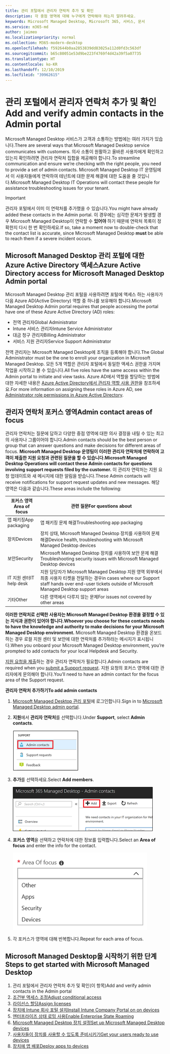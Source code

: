 ```yaml
---
title: 관리 포털에서 관리자 연락처 추가 및 확인
description: 각 중점 영역에 대해 누구에게 연락해야 하는지 알려주세요.
keywords: Microsoft Managed Desktop, Microsoft 365, 서비스, 문서
ms.service: m365-md
author: jaimeo
ms.localizationpriority: normal
ms.collection: M365-modern-desktop
ms.openlocfilehash: f592644b0aa2853839dd83025a112d0fd3c563df
ms.sourcegitcommit: b65c80051e53d9be223f4769f4d42a39f5a07735
ms.translationtype: HT
ms.contentlocale: ko-KR
ms.lasthandoff: 12/10/2019
ms.locfileid: "39962615"
---
```

# <a name="add-and-verify-admin-contacts-in-the-admin-portal"></a><span data-ttu-id="1d807-104">관리 포털에서 관리자 연락처 추가 및 확인</span><span class="sxs-lookup"><span data-stu-id="1d807-104">Add and verify admin contacts in the Admin portal</span></span>

<span data-ttu-id="1d807-105">Microsoft Managed Desktop 서비스가 고객과 소통하는 방법에는 여러 가지가 있습니다.</span><span class="sxs-lookup"><span data-stu-id="1d807-105">There are several ways that Microsoft Managed Desktop service communicates with customers.</span></span> <span data-ttu-id="1d807-106">의사 소통이 원활하고 올바른 사용자에게 확인하고 있는지 확인하려면 관리자 연락처 집합을 제공해야 합니다.</span><span class="sxs-lookup"><span data-stu-id="1d807-106">To streamline communication and ensure we’re checking with the right people, you need to provide a set of admin contacts.</span></span> <span data-ttu-id="1d807-107">Microsoft Managed Desktop IT 운영팀에서 이 사용자들에게 연락하여 테넌트에 대한 문제 해결에 대한 도움을 줄 것입니다.</span><span class="sxs-lookup"><span data-stu-id="1d807-107">Microsoft Managed Desktop IT Operations will contact these people for assistance troubleshooting issues for your tenant.</span></span>

> [!IMPORTANT]
> <span data-ttu-id="1d807-108">관리자 포털에서 이미 이 연락처를 추가했을 수 있습니다.</span><span class="sxs-lookup"><span data-stu-id="1d807-108">You might have already added these contacts in the Admin portal.</span></span> <span data-ttu-id="1d807-109">이 경우에는 심각한 문제가 발생할 경우 Microsoft Managed Desktop이 연락할 수 **있어야** 하기 때문에 연락처 목록이 정확한지 다시 한 번 확인하세요.</span><span class="sxs-lookup"><span data-stu-id="1d807-109">If so, take a moment now to double-check that the contact list is accurate, since Microsoft Managed Desktop **must** be able to reach them if a severe incident occurs.</span></span>

## <a name="azure-active-directory-access-for-microsoft-managed-desktop-admin-portal"></a><span data-ttu-id="1d807-110">Microsoft Managed Desktop 관리 포털에 대한 Azure Active Directory 액세스</span><span class="sxs-lookup"><span data-stu-id="1d807-110">Azure Active Directory access for Microsoft Managed Desktop Admin portal</span></span>

<span data-ttu-id="1d807-111">Microsoft Managed Desktop 관리 포털을 사용하려면 포털에 액세스 하는 사용자가 다음 Azure AD(Active Directory) 역할 중 하나를 보유해야 합니다.</span><span class="sxs-lookup"><span data-stu-id="1d807-111">Microsoft Managed Desktop Admin portal requires that people accessing the portal have one of these Azure Active Directory (AD) roles:</span></span>
- <span data-ttu-id="1d807-112">전역 관리자</span><span class="sxs-lookup"><span data-stu-id="1d807-112">Global Administrator</span></span>
- <span data-ttu-id="1d807-113">Intune 서비스 관리자</span><span class="sxs-lookup"><span data-stu-id="1d807-113">Intune Service Administrator</span></span>
- <span data-ttu-id="1d807-114">대금 청구 관리자</span><span class="sxs-lookup"><span data-stu-id="1d807-114">Billing Administrator</span></span>
- <span data-ttu-id="1d807-115">서비스 지원 관리자</span><span class="sxs-lookup"><span data-stu-id="1d807-115">Service Support Administrator</span></span>

<span data-ttu-id="1d807-116">전역 관리자는 Microsoft Managed Desktop에 조직을 등록해야 합니다.</span><span class="sxs-lookup"><span data-stu-id="1d807-116">The Global Administrator must be the one to enroll your organization in Microsoft Managed Desktop.</span></span> <span data-ttu-id="1d807-117">모든 5개 역할은 관리자 포털에서 동일한 액세스 권한을 가지며 작업을 시작하고 볼 수 있습니다.</span><span class="sxs-lookup"><span data-stu-id="1d807-117">All five roles have the same access within the Admin portal to initiate and view tasks.</span></span> <span data-ttu-id="1d807-118">Azure AD에서 역할을 할당하는 방법에 대한 자세한 내용은 [Azure Active Directory에서 관리자 역할 사용 권한](https://docs.microsoft.com/azure/active-directory/users-groups-roles/directory-assign-admin-roles)을 참조하세요.</span><span class="sxs-lookup"><span data-stu-id="1d807-118">For more information on assigning these roles in Azure AD, see [Administrator role permissions in Azure Active Directory](https://docs.microsoft.com/azure/active-directory/users-groups-roles/directory-assign-admin-roles).</span></span> 

## <a name="admin-contact-areas-of-focus"></a><span data-ttu-id="1d807-119">관리자 연락처 포커스 영역</span><span class="sxs-lookup"><span data-stu-id="1d807-119">Admin contact areas of focus</span></span>

<span data-ttu-id="1d807-120">관리자 연락처는 질문에 답하고 다양한 중점 영역에 대한 의사 결정을 내릴 수 있는 최고의 사용자나 그룹이어야 합니다.</span><span class="sxs-lookup"><span data-stu-id="1d807-120">Admin contacts should be the best person or group that can answer questions and make decisions for different areas of focus.</span></span> <span data-ttu-id="1d807-121">**Microsoft Managed Desktop 운영팀이 이러한 관리자 연락처에 연락하여 고객이 제출한 지원 요청과 관련된 질문을 할 수 있습니다.**</span><span class="sxs-lookup"><span data-stu-id="1d807-121">**Microsoft Managed Desktop Operations will contact these Admin contacts for questions involving support requests filed by the customer.**</span></span> <span data-ttu-id="1d807-122">이 관리자 연락처는 지원 요청 업데이트와 새 메시지에 대한 알림을 받습니다.</span><span class="sxs-lookup"><span data-stu-id="1d807-122">These Admin contacts will receive notifications for support request updates and new messages.</span></span> <span data-ttu-id="1d807-123">해당 영역은 다음과 같습니다.</span><span class="sxs-lookup"><span data-stu-id="1d807-123">These areas include the following:</span></span>

<span data-ttu-id="1d807-124">포커스 영역</span><span class="sxs-lookup"><span data-stu-id="1d807-124">Area of focus</span></span> | <span data-ttu-id="1d807-125">관련 질문</span><span class="sxs-lookup"><span data-stu-id="1d807-125">For questions about</span></span>
--- | ---
<span data-ttu-id="1d807-126">앱 패키징</span><span class="sxs-lookup"><span data-stu-id="1d807-126">App packaging</span></span> | <span data-ttu-id="1d807-127">앱 패키징 문제 해결</span><span class="sxs-lookup"><span data-stu-id="1d807-127">Troubleshooting app packaging</span></span>
<span data-ttu-id="1d807-128">장치</span><span class="sxs-lookup"><span data-stu-id="1d807-128">Devices</span></span> | <span data-ttu-id="1d807-129">장치 상태, Microsoft Managed Desktop 장치를 사용하여 문제 해결</span><span class="sxs-lookup"><span data-stu-id="1d807-129">Device health, troubleshooting with Microsoft Managed Desktop devices</span></span>
<span data-ttu-id="1d807-130">보안</span><span class="sxs-lookup"><span data-stu-id="1d807-130">Security</span></span> | <span data-ttu-id="1d807-131">Microsoft Managed Desktop 장치를 사용하여 보안 문제 해결</span><span class="sxs-lookup"><span data-stu-id="1d807-131">Troubleshooting security issues with Microsoft Managed Desktop devices</span></span>
<span data-ttu-id="1d807-132">IT 지원 센터</span><span class="sxs-lookup"><span data-stu-id="1d807-132">IT help desk</span></span> | <span data-ttu-id="1d807-133">지원 담당자가 Microsoft Managed Desktop 지원 영역 외부에서 최종 사용자 티켓을 전달하는 경우</span><span class="sxs-lookup"><span data-stu-id="1d807-133">in cases where our Support staff hands over end-user tickets outside of Microsoft Managed Desktop support areas</span></span> 
<span data-ttu-id="1d807-134">기타</span><span class="sxs-lookup"><span data-stu-id="1d807-134">Other</span></span> | <span data-ttu-id="1d807-135">다른 영역에서 다루지 않는 문제</span><span class="sxs-lookup"><span data-stu-id="1d807-135">For issues not covered by other areas</span></span>

<span data-ttu-id="1d807-136">**이러한 연락처로 선택한 사용자는 Microsoft Managed Desktop 환경을 결정할 수 있는 지식과 권한이 있어야 합니다.**</span><span class="sxs-lookup"><span data-stu-id="1d807-136">**Whoever you choose for these contacts needs to have the knowledge and authority to make decisions for your Microsoft Managed Desktop environment.**</span></span> <span data-ttu-id="1d807-137">Microsoft Managed Desktop 환경을 온보드하는 경우 로컬 지원 센터 및 보안에 대한 연락처를 추가하라는 메시지가 표시됩니다.</span><span class="sxs-lookup"><span data-stu-id="1d807-137">When you onboard your Microsoft Managed Desktop environment, you’re prompted to add contacts for your local Helpdesk and Security.</span></span> 

<span data-ttu-id="1d807-138">[지원 요청을 제출](../working-with-managed-desktop/support.md)하는 경우 관리자 연락처가 필요합니다.</span><span class="sxs-lookup"><span data-stu-id="1d807-138">Admin contacts are required when you [submit a Support request](../working-with-managed-desktop/support.md).</span></span> <span data-ttu-id="1d807-139">지원 요청의 포커스 영역에 대한 관리자에게 문의해야 합니다.</span><span class="sxs-lookup"><span data-stu-id="1d807-139">You’ll need to have an admin contact for the focus area of the Support request.</span></span> 

<span data-ttu-id="1d807-140">**관리자 연락처 추가하기**</span><span class="sxs-lookup"><span data-stu-id="1d807-140">**To add admin contacts**</span></span>

1.  <span data-ttu-id="1d807-141">[Microsoft Managed Desktop 관리 포털](https://aka.ms/mwaasportal)에 로그인합니다.</span><span class="sxs-lookup"><span data-stu-id="1d807-141">Sign in to [Microsoft Managed Desktop admin portal](https://aka.ms/mwaasportal).</span></span> 

2.  <span data-ttu-id="1d807-142">**지원**에서 **관리자 연락처**를 선택합니다.</span><span class="sxs-lookup"><span data-stu-id="1d807-142">Under **Support**, select **Admin contacts**.</span></span> 

    ![지원 메뉴, 상단 근처에서 선택된 관리자 연락처](images/admincontacts.png)

3. <span data-ttu-id="1d807-144">**추가**를 선택하세요.</span><span class="sxs-lookup"><span data-stu-id="1d807-144">Select **Add members**.</span></span>

    ![내보내기 및 새로 고침 왼쪽에 관리 포털, 추가 단추](images/adminadd.png)

4.  <span data-ttu-id="1d807-146">**포커스 영역**을 선택하고 연락처에 대한 정보를 입력합니다.</span><span class="sxs-lookup"><span data-stu-id="1d807-146">Select an **Area of focus** and enter the info for the contact.</span></span> 

    ![기타, 앱 및 보안과 같은 포커스 영역 목록](images/areaoffocus.png)

5. <span data-ttu-id="1d807-148">각 포커스가 영역에 대해 반복합니다.</span><span class="sxs-lookup"><span data-stu-id="1d807-148">Repeat for each area of focus.</span></span> 

## <a name="steps-to-get-started-with-microsoft-managed-desktop"></a><span data-ttu-id="1d807-149">Microsoft Managed Desktop을 시작하기 위한 단계</span><span class="sxs-lookup"><span data-stu-id="1d807-149">Steps to get started with Microsoft Managed Desktop</span></span>

1. <span data-ttu-id="1d807-150">관리 포털에서 관리자 연락처 추가 및 확인(이 항목)</span><span class="sxs-lookup"><span data-stu-id="1d807-150">Add and verify admin contacts in the Admin portal</span></span>
2. [<span data-ttu-id="1d807-151">조건부 액세스 조정</span><span class="sxs-lookup"><span data-stu-id="1d807-151">Adjust conditional access</span></span>](conditional-access.md)
3. [<span data-ttu-id="1d807-152">라이선스 할당</span><span class="sxs-lookup"><span data-stu-id="1d807-152">Assign licenses</span></span>](assign-licenses.md)
4. [<span data-ttu-id="1d807-153">장치에 Intune 회사 포털 설치</span><span class="sxs-lookup"><span data-stu-id="1d807-153">Install Intune Company Portal on on devices</span></span>](company-portal.md)
5. [<span data-ttu-id="1d807-154">엔터프라이즈 상태 로밍 사용</span><span class="sxs-lookup"><span data-stu-id="1d807-154">Enable Enterprise State Roaming</span></span>](enterprise-state-roaming.md)
6. [<span data-ttu-id="1d807-155">Microsoft Managed Desktop 장치 설정</span><span class="sxs-lookup"><span data-stu-id="1d807-155">Set up Microsoft Managed Desktop devices</span></span>](set-up-devices.md)
7. [<span data-ttu-id="1d807-156">사용자들이 장치를 사용할 수 있도록 준비시키기</span><span class="sxs-lookup"><span data-stu-id="1d807-156">Get your users ready to use devices</span></span>](get-started-devices.md)
8. [<span data-ttu-id="1d807-157">장치에 앱 배포</span><span class="sxs-lookup"><span data-stu-id="1d807-157">Deploy apps to devices</span></span>](deploy-apps.md)